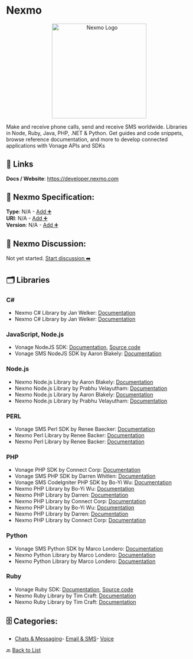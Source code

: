 # Nexmo
<p align="center">
    <img width="256" src="https://raw.githubusercontent.com/apis-list/apis-list/main/apis/nexmo/logo_256x256.png" alt="Nexmo Logo"/>
</p>
Make and receive phone calls, send and receive SMS worldwide. Libraries in Node, Ruby, Java, PHP, .NET & Python. Get guides and code snippets, browse reference documentation, and more to develop connected applications with Vonage APIs and SDKs

##  🔗 Links
**Docs / Website**: https://developer.nexmo.com

## 🧬 Nexmo Specification:
**Type**: N/A - [Add ➕](https://github.com/apis-list/apis-list/edit/main/apis/nexmo/nexmo.yaml)  
**URI**: N/A - [Add ➕](https://github.com/apis-list/apis-list/edit/main/apis/nexmo/nexmo.yaml)  
**Version**: N/A - [Add ➕](https://github.com/apis-list/apis-list/edit/main/apis/nexmo/nexmo.yaml)

## 💬 Nexmo Discussion:
Not yet started. [Start discussion ➡️](https://github.com/apis-list/apis-list/discussions/new)

## 🗂️ Libraries
### C#
- Nexmo C# Library by Jan Welker: [Documentation]()
- Nexmo C# Library by Jan Welker: [Documentation]()
### JavaScript, Node.js
- Vonage NodeJS SDK: [Documentation](https://github.com/Nexmo/nexmo-node), [Source code](https://www.npmjs.com/package/nexmo)
- Vonage SMS NodeJS SDK by Aaron Blakely: [Documentation](https://github.com/ablakely/node-nexmo)
### Node.js
- Nexmo Node.js Library by Aaron Blakely: [Documentation]()
- Nexmo Node.js Library by Prabhu Velayutham: [Documentation]()
- Nexmo Node.js Library by Aaron Blakely: [Documentation]()
- Nexmo Node.js Library by Prabhu Velayutham: [Documentation]()
### PERL
- Vonage SMS Perl SDK by Renee Baecker: [Documentation](https://github.com/reneeb/perl-Nexmo-SMS)
- Nexmo Perl Library by Renee Backer: [Documentation]()
- Nexmo Perl Library by Renee Backer: [Documentation]()
### PHP
- Vonage PHP SDK by Connect Corp: [Documentation](https://github.com/ConnectCorp/nexmo-client)
- Vonage SMS PHP SDK by Darren Whitlen: [Documentation](https://github.com/prawnsalad/Nexmo-PHP-lib)
- Vonage SMS CodeIgniter PHP SDK by Bo-Yi Wu: [Documentation](https://github.com/appleboy/CodeIgniter-Nexmo-Message)
- Nexmo PHP Library by Bo-Yi Wu: [Documentation]()
- Nexmo PHP Library by Darren: [Documentation]()
- Nexmo PHP Library by Connect Corp: [Documentation]()
- Nexmo PHP Library by Bo-Yi Wu: [Documentation]()
- Nexmo PHP Library by Darren: [Documentation]()
- Nexmo PHP Library by Connect Corp: [Documentation]()
### Python
- Vonage SMS Python SDK by Marco Londero: [Documentation](https://github.com/marcuz/libpynexmo)
- Nexmo Python Library by Marco Londero: [Documentation]()
- Nexmo Python Library by Marco Londero: [Documentation]()
### Ruby
- Vonage Ruby SDK: [Documentation](https://github.com/Nexmo/nexmo-ruby), [Source code](https://rubygems.org/gems/nexmo)
- Nexmo Ruby Library by Tim Craft: [Documentation]()
- Nexmo Ruby Library by Tim Craft: [Documentation]()


## 🗄️ Categories:
- [Chats & Messaging](https://github.com/apis-list/apis-list#chats--messaging-)- [Email & SMS](https://github.com/apis-list/apis-list#email--sms-)- [Voice](https://github.com/apis-list/apis-list#voice-)

🔙  [Back to List](https://github.com/apis-list/apis-list)
